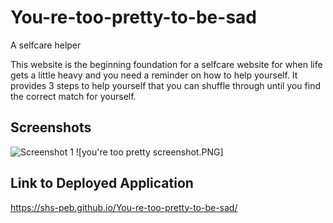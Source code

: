 # You-re-too-pretty-to-be-sad
A selfcare helper

This website is the beginning foundation for a selfcare website for when life gets a little heavy and you need a reminder on how to help yourself.
It provides 3 steps to help yourself that you can shuffle through until you find the correct match for yourself.

## Screenshots
![Screenshot 1](./asset/image/Screenshot1.png)
![you're too pretty screenshot.PNG] 

## Link to Deployed Application

https://shs-peb.github.io/You-re-too-pretty-to-be-sad/
